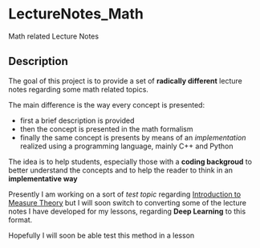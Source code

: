 # LectureNotes_Math
Math related Lecture Notes 

## Description 

The goal of this project is to provide a set of **radically different** lecture notes regarding some math related topics. 

The main difference is the way every concept is presented: 

* first a brief description is provided 
* then the concept is presented in the math formalism 
* finally the same concept is presents by means of an *implementation* realized using a programming language, mainly C++ and Python 

The idea is to help students, especially those with a **coding backgroud** to better understand the concepts and to help the reader to think in an **implementative way** 

Presently I am working on a sort of *test topic* regarding [Introduction to Measure Theory](LectureNores_Math/intro1.ipynb) but I will soon switch to converting some of the lecture notes I have developed for my lessons, regarding **Deep Learning** to this format. 

Hopefully I will soon be able test this method in a lesson 




